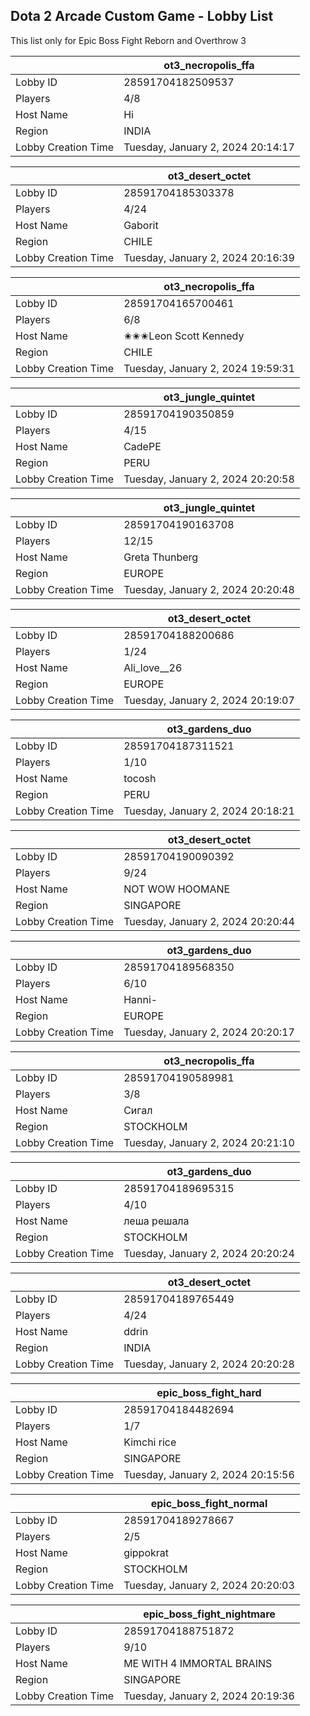 ## Dota 2 Arcade Custom Game - Lobby List

This list only for Epic Boss Fight Reborn and Overthrow 3

|  | ot3_necropolis_ffa |
| ------ | ------ |
| Lobby ID | 28591704182509537 |
| Players | 4/8 |
| Host Name | Hi |
| Region | INDIA |
| Lobby Creation Time | Tuesday, January 2, 2024 20:14:17 |


|  | ot3_desert_octet |
| ------ | ------ |
| Lobby ID | 28591704185303378 |
| Players | 4/24 |
| Host Name | Gaborit |
| Region | CHILE |
| Lobby Creation Time | Tuesday, January 2, 2024 20:16:39 |


|  | ot3_necropolis_ffa |
| ------ | ------ |
| Lobby ID | 28591704165700461 |
| Players | 6/8 |
| Host Name | ✬✬✬Leon Scott Kennedy |
| Region | CHILE |
| Lobby Creation Time | Tuesday, January 2, 2024 19:59:31 |


|  | ot3_jungle_quintet |
| ------ | ------ |
| Lobby ID | 28591704190350859 |
| Players | 4/15 |
| Host Name | CadePE |
| Region | PERU |
| Lobby Creation Time | Tuesday, January 2, 2024 20:20:58 |


|  | ot3_jungle_quintet |
| ------ | ------ |
| Lobby ID | 28591704190163708 |
| Players | 12/15 |
| Host Name | Greta Thunberg |
| Region | EUROPE |
| Lobby Creation Time | Tuesday, January 2, 2024 20:20:48 |


|  | ot3_desert_octet |
| ------ | ------ |
| Lobby ID | 28591704188200686 |
| Players | 1/24 |
| Host Name | Ali_love__26 |
| Region | EUROPE |
| Lobby Creation Time | Tuesday, January 2, 2024 20:19:07 |


|  | ot3_gardens_duo |
| ------ | ------ |
| Lobby ID | 28591704187311521 |
| Players | 1/10 |
| Host Name | tocosh |
| Region | PERU |
| Lobby Creation Time | Tuesday, January 2, 2024 20:18:21 |


|  | ot3_desert_octet |
| ------ | ------ |
| Lobby ID | 28591704190090392 |
| Players | 9/24 |
| Host Name | NOT WOW HOOMANE |
| Region | SINGAPORE |
| Lobby Creation Time | Tuesday, January 2, 2024 20:20:44 |


|  | ot3_gardens_duo |
| ------ | ------ |
| Lobby ID | 28591704189568350 |
| Players | 6/10 |
| Host Name | Hanni- |
| Region | EUROPE |
| Lobby Creation Time | Tuesday, January 2, 2024 20:20:17 |


|  | ot3_necropolis_ffa |
| ------ | ------ |
| Lobby ID | 28591704190589981 |
| Players | 3/8 |
| Host Name | Сигал |
| Region | STOCKHOLM |
| Lobby Creation Time | Tuesday, January 2, 2024 20:21:10 |


|  | ot3_gardens_duo |
| ------ | ------ |
| Lobby ID | 28591704189695315 |
| Players | 4/10 |
| Host Name | леша решала |
| Region | STOCKHOLM |
| Lobby Creation Time | Tuesday, January 2, 2024 20:20:24 |


|  | ot3_desert_octet |
| ------ | ------ |
| Lobby ID | 28591704189765449 |
| Players | 4/24 |
| Host Name | ddrin |
| Region | INDIA |
| Lobby Creation Time | Tuesday, January 2, 2024 20:20:28 |


|  | epic_boss_fight_hard |
| ------ | ------ |
| Lobby ID | 28591704184482694 |
| Players | 1/7 |
| Host Name | Kimchi rice |
| Region | SINGAPORE |
| Lobby Creation Time | Tuesday, January 2, 2024 20:15:56 |


|  | epic_boss_fight_normal |
| ------ | ------ |
| Lobby ID | 28591704189278667 |
| Players | 2/5 |
| Host Name | gippokrat |
| Region | STOCKHOLM |
| Lobby Creation Time | Tuesday, January 2, 2024 20:20:03 |


|  | epic_boss_fight_nightmare |
| ------ | ------ |
| Lobby ID | 28591704188751872 |
| Players | 9/10 |
| Host Name | ME WITH 4 IMMORTAL BRAINS |
| Region | SINGAPORE |
| Lobby Creation Time | Tuesday, January 2, 2024 20:19:36 |


